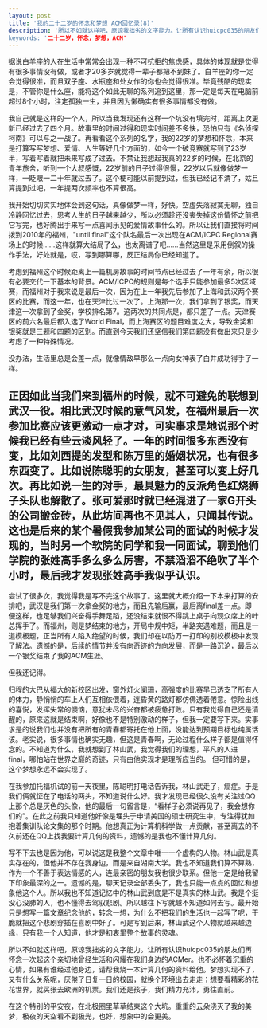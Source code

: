 ```yaml
---
layout: post
title: '我的二十二岁的怀念和梦想 ACM回忆录(8)'
description: '所以不如就这样吧，原谅我拙劣的文字能力。让所有认识huicpc035的朋友们再怀念一次起这个亲切地曾经生活和闪耀在我们身边的ACMer。也不必怀着沉重的心情，如果有谁经过他身边，请帮我烧一本计算几何的资料给他。梦想实现不了，又有什么关系呢，厌倦了日复一日的校园，就换个环境出去走走；想要看精彩的花花世界，就买张去欧洲的机票。我们还是孩子，我们精力充沛，勇往直前。’
keywords: '二十二岁，怀念，梦想，ACM'
---
```

据说白羊座的人在生活中常常会出现一种不可抗拒的焦虑感，具体的体现就是觉得有很多事情没有做，或者才20多岁就觉得一辈子都把不到妹了。白羊座的你一定会觉得很准，而且双子座、水瓶座和处女作的你也会觉得很准。毕竟残酷的现实是，不管你是什么座，能将这个如此无聊的系列追到这里，那一定是每天在电脑前超过8个小时，注定孤独一生，并且因为懒确实有很多事情都没有做。 

我自己就是这样的一个人，所以当我发现还有这样一个坑没有填完时，距离上次更新已经过去了四个月。故事里的时间过得和现实时间差不多快，恐怕只有《名侦探柯南》可以与之一战了。再看看这个系列的名字，我的22岁的梦想和怀念，本来是打算写写梦想、爱情、人生等好几个方面的，如今一个破竞赛就写到了23岁半，写着写着就把未来写成了过去。不禁让我想起我真的22岁的时候，在北京的青年旅舍，听到一个大叔感慨，22岁前的日子过得很慢，22岁以后就像做梦一样，一眨眼一二十年就过去了。这个梗可能以前提到过，但我已经记不清了，姑且算提到过吧，一年提两次频率也不算很高。

我开始切切实实地体会到这句话，真像做梦一样，好快。空虚失落寂寞无聊，独自冷静回忆过去，思考人生的日子越来越少，所以必须趁还没丧失掉这份情怀之前把它写完，也好腾出手来写一点喜闻乐见的爱情故事什么的。所以让我们直接将时间拨到2010年的福州，"until final"这个队名最后一次出现在ACM/ICPC  Regional赛场上的时候……这样就算大结局了么，也太离谱了吧……当然这里是采用倒叙的操作手法，好处就是，哎，写到哪算哪，反正结局你已经知道了。

考虑到福州这个时候距离上一篇机房故事的时间节点已经过去了一年有余，所以很有必要交代一下基本的背景。ACM/ICPC的规则是每个选手只能参加最多5次区域赛，而福州对于我来说是最后一次，因为在上一年我先后参加了上海和武汉两个赛区的比赛，而这一年，也在天津比过一次了。上海那一次，我们拿到了银奖，而天津这一次拿到了金奖，学校排名第7。这两次的共同点是，都只差了一点。天津赛区的前六名最后都入选了World Final，而上海赛区的题目难度之大，导致金奖和银奖就是三题和四题的区别。而直到今天我们还坚信我们第四题没有做出来只是少考虑了一种特殊情况。

没办法，生活里总是会差一点，就像情敌早那么一点向女神表了白并成功得手了一样。

正因如此当我们来到福州的时候，就不可避免的联想到武汉一役。相比武汉时候的意气风发，在福州最后一次参加比赛应该更激动一点才对，可实事求是地说那个时候我已经有些云淡风轻了。一年的时间很多东西没有变，比如刘西提的发型和陈万里的婚姻状况，也有很多东西变了。比如说陈聪明的女朋友，甚至可以变上好几次。再比如说一生的对手，最具魅力的反派角色红烧狮子头队也解散了。张可爱那时就已经混进了一家G开头的公司搬金砖，从此坊间再也不见其人，只闻其传说。这也是后来的某个暑假我参加某公司的面试的时候才发现的，当时另一个软院的同学和我一同面试，聊到他们学院的张姓高手多么多么厉害，不禁滔滔不绝吹了半个小时，最后我才发现张姓高手我似乎认识。
-----------

尝试了很多次，我觉得我是写不完这个故事了。这里就大概介绍一下本来打算的安排吧，武汉是我们第一次拿金奖的地方，而且先输后赢，最后离final差一点。即便这样，也足够我们兴奋得手舞足蹈，还没结束就恨不得跳上桌子向观众席上的叶总挥手了。而福州，则是梦结束的地方，开局中规中矩，半路突遇难题，而且是一道模板题，正当所有人陷入绝望的时候，我们却在以防万一打印的别校模板中发现了解法。遗憾的是，后续的情节并没有向奇迹的方向发展，而是一路沉沦，最后以一个银奖结束了我的ACM生涯。

但我还记得。

归程的大巴从福大的新校区出发，窗外灯火阑珊，高强度的比赛早已透支了所有人的体力，静悄悄的车上人们互相依偎着，连昏黄的路灯都仿佛透着倦意。惊险出线的喜悦，发挥失常的懊恼，意犹未尽的兴奋都被疲惫打败。只有我觉得自己还是清醒的，原来这就是结束啊，好像也不是特别激动的样子，但我一定要写下来。实事求是的说我们也并没有把所有的青春都寄托在他上面，没能达到预期目标也纯属活该。老实说，很多事情也确实无趣，但这是青春啊，无论过程什么样子都是值得怀念的。不知道为什么，我就想到了林山武，我觉得我们的理想，平凡的人进final，哪怕站在世界之巅的奇迹，只有由他实现才是理所应当的。
但可惜的是，这个梦想永远不会实现了。

在我参加托福机试的前一天夜里，陈聪明打电话告诉我，林山武走了，癌症。于是我们俩就怔在了电话的两头，不知道说什么好。我才发现已经很久没有关注过QQ上那个总是灰色的头像，他的最后一句留言是，“看样子必须说再见了，我会想你们的”。在此之前我只知道他好像是埋头于申请美国的硕士研究生中，专注得犹如抱着集训队论文集的那个时期。他想真正为计算机科学做一点贡献，甚至离去的不久前还在QQ上找我要计算几何的资料，遗憾的是我也不懂计算几何。

写不下去也是因为他，可以说这是我整个文章中唯一一个虚构的人物。林山武是真实存在的，但他并不存在我身边，而是来自湖南大学。我也不知道我们算不算熟，作为一个不善于表达情感的人，连最亲密的朋友我也很少联系。但他一定是给我留下印象最深的之一。遗憾的是，聊天记录全部丢失了，我也只能一点点的回忆和想象他这个人。所以我也不知道记忆中的林山武到底是不是真实的林山武。我是个挺没心没肺的人，也不懂得去驾驭悲剧。所以越往下写就越不知道如何去写。最开始只是想写一篇文章纪念他的，转念一想，为什么不把我们的生活也一起写了呢，干脆就把这个悲剧穿插在喜剧中好了。可是写到后来，林山武这个人物就越来越边缘，只有我一个人知道，他才是初衷里整个故事的灵魂。

所以不如就这样吧，原谅我拙劣的文字能力。让所有认识huicpc035的朋友们再怀念一次起这个亲切地曾经生活和闪耀在我们身边的ACMer。也不必怀着沉重的心情，如果有谁经过他身边，请帮我烧一本计算几何的资料给他。梦想实现不了，又有什么关系呢，厌倦了日复一日的校园，就换个环境出去走走；想要看精彩的花花世界，就买张去欧洲的机票。我们还是孩子，我们精力充沛，勇往直前。

在这个特别的平安夜，在北极圈里草草结束这个大坑。重重的云朵浇灭了我的美梦，极夜的天空看不到极光，也好，想象中的会更美。
